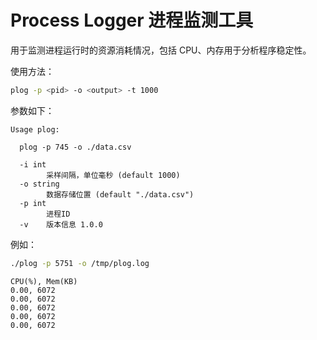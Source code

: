 # Process Logger 进程监测工具

用于监测进程运行时的资源消耗情况，包括 CPU、内存用于分析程序稳定性。

使用方法：

```bash
plog -p <pid> -o <output> -t 1000
```

参数如下：

```
Usage plog:

  plog -p 745 -o ./data.csv

  -i int
        采样间隔，单位毫秒 (default 1000)
  -o string
        数据存储位置 (default "./data.csv")
  -p int
        进程ID
  -v    版本信息 1.0.0
```


例如：

```bash
./plog -p 5751 -o /tmp/plog.log 
```

```csv
CPU(%), Mem(KB)
0.00, 6072
0.00, 6072
0.00, 6072
0.00, 6072
0.00, 6072
```